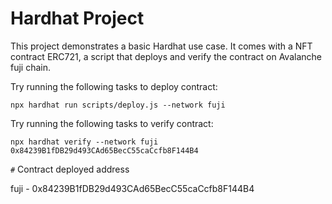 # Hardhat Project 

This project demonstrates a basic Hardhat use case. It comes with a NFT contract ERC721, a script that deploys and verify the contract on Avalanche fuji chain.

Try running the following tasks to deploy contract:

```shell
npx hardhat run scripts/deploy.js --network fuji

```

Try running the following tasks to verify contract:

```shell
npx hardhat verify --network fuji 0x84239B1fDB29d493CAd65BecC55caCcfb8F144B4

```

`#` Contract deployed address

fuji - 0x84239B1fDB29d493CAd65BecC55caCcfb8F144B4
